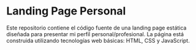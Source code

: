 # Landing Page Personal

Este repositorio contiene el código fuente de una landing page estática diseñada para presentar mi perfil personal/profesional. La página está construida utilizando tecnologías web básicas: HTML, CSS y JavaScript.
